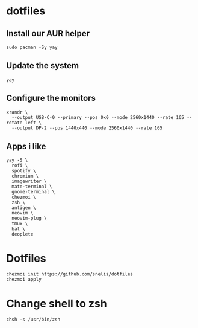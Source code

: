 # dotfiles

## Install our AUR helper
```sudo pacman -Sy yay```

## Update the system
```yay```

## Configure the monitors
```
xrandr \
  --output USB-C-0 --primary --pos 0x0 --mode 2560x1440 --rate 165 --rotate left \
  --output DP-2 --pos 1440x440 --mode 2560x1440 --rate 165
```

## Apps i like
```
yay -S \
  rofi \
  spotify \
  chromium \
  imagewriter \
  mate-terminal \
  gnome-terminal \
  chezmoi \
  zsh \
  antigen \
  neovim \
  neovim-plug \
  tmux \
  bat \
  deoplete
```

# Dotfiles
```
chezmoi init https://github.com/snelis/dotfiles
chezmoi apply
```
  
# Change shell to zsh
```
chsh -s /usr/bin/zsh
```
